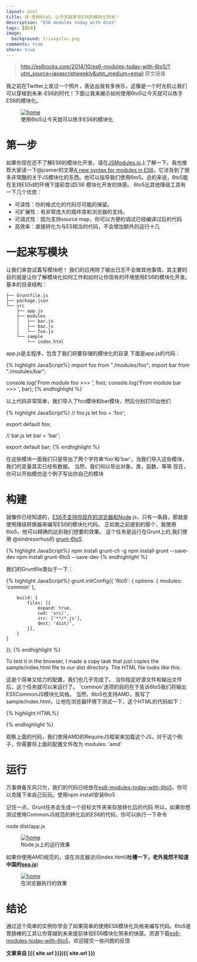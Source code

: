 ```yaml
---
layout: post
title: 译-使用6to5，让今天就来写ES6的模块化开发！
description: "ES6 modules today with 6to5"
tags: [翻译]
image:
  background: triangular.png
comments: true
share: true
---
```


>http://es6rocks.com/2014/10/es6-modules-today-with-6to5/?utm_source=javascriptweekly&utm_medium=email 原文链接

我之前在Twitter上发过一个照片，表达出我有多快乐，这像是一个时光机让我们可以穿梭到未来-ES6的时代！下面让我来展示如何使用6to5让今天就可以练手ES6的模块化。

<figure>
	<a href="http://es6rocks.com/img/modules-today-6to5.png">
		<img src="http://es6rocks.com/img/modules-today-6to5.png" alt="home" />
	</a>
	<figcaption>使用6to5让今天就可以练手ES6的模块化</figcaption>
</figure>

# 第一步

如果你现在还不了解ES6的模块化开发，请在[JSModules.io](http://JSModules.io)上了解一下。我也推荐大家读一下@jcemer的文章[A new syntax for modules in ES6](http://es6rocks.com/2014/07/a-new-syntax-for-modules-in-es6/)，它涉及到了很多非常酷的关于JS模块化的东西。他可以指导我们使用6to5。总的来说，6to5能在支持ES5d的环境下提前尝试ES6 模块化开发的快感。
6to5比其他降级工具有一下几个优势：
 * 可读性：你的格式化的代码尽可能的保留。
 * 可扩展性：有非常庞大的插件库和浏览器的支持。
 * 可调式性：因为支持source map，你可以方便的调试已经编译过后的代码
 * 高效率：直接转化为与ES相当的代码，不会增加额外的运行十几

# 一起来写模块

让我们来尝试着写模块吧！
我们的应用除了输出日志不会做其他事情，其主要的目的就是让你了解模块化如何工作和如何让你现有的环境使用ES6的模块化开发。
基本的目录结构：

	├── Gruntfile.js
	├── package.json
	└── src
	    ├── app.js
	    ├── modules
	    │   ├── bar.js
	    │   ├── baz.js
	    │   └── foo.js
	    └── sample
	        └── index.html

app.js是主程序，包含了我们将要存储的模块化的目录
下面是app.js的代码：

{% highlight JavaScript%}
import foo from "./modules/foo";
import bar from "./modules/bar";

console.log('From module foo >>> ', foo);
console.log('From module bar >>> ', bar);
{% endhighlight %}

以上代码非常简单，我们导入了foo模块和bar模块，然后分别打印出他们

{% highlight JavaScript%}
// foo.js
let foo = 'foo';

export default foo;


// bar.js
let bar = 'bar';

export default bar;
{% endhighlight %}

在这些模块一面我们只是导出了两个字符串'foo'和'bar'，当我们导入这些模块，我们的变量其实已经有数据。
当然，我们何以导出对象，类，函数，等等
现在，你可以开始模仿这个例子写出你自己的模块

# 构建

就像你已经知道的，[ES6不支持你现在的浏览器和Node](http://kangax.github.io/compat-table/es6/).js，只有一条路，那就是使用降级转换器来编写ES6的模块化代码。
正如我之前提到的那个，我使用6to5，他可以精确的达到我们想要的效果。
这个任务是运行在Grunt上的,我们使用 @sindresorhus的 [grunt-6to5](https://github.com/sindresorhus/grunt-6to5)

{% highlight JavaScript%}
npm install grunt-cli -g
npm install grunt --save-dev
npm install grunt-6to5 --save-dev
{% endhighlight %}

我们的Gruntfile类似于一下：

{% highlight JavaScript%}
grunt.initConfig({
    '6to5': {
        options: {
            modules: 'common'
        },

        build: {
            files: [{
                expand: true,
                cwd: 'src/',
                src: ['**/*.js'],
                dest: 'dist/',
            }],
        }
    }
});
{% endhighlight %}

To test it in the browser, I made a copy task that just copies the sample/index.html file to our dist directory.
The HTML file looks like this:

这是个简单又给力的配置，我们也几乎完成了。
当你指定好源文件和输出文件后，这个任务就可以来运行了。
'common'选项的目的在于告诉6to5我们将输出ES5CommonJS模块化风格。
当然，6to5也支持AMD，我写了sample/index.html，让他在浏览器环境下测试一下，这个HTML的代码如下：

{% highlight HTML%}
<!doctype html>
<html lang="en">
<head>
    <meta charset="UTF-8">
    <title>ES6 modules 6to5</title>
</head>
<body>
    <script src="//[cdnjs URL]/require.min.js"></script>
    <script>
        require(['app.js']);
    </script>
</body>
</html>
{% endhighlight %}

观察上面的代码，我们使用AMD的RequireJS框架来加载这个JS，对于这个例子，你需要将上面的配置文件改为 modules: 'amd'

# 运行

万事俱备东风只欠，我们的代码已经放在[es6-modules-today-with-6to5](https://github.com/es6rocks/es6-modules-today-with-6to5)，你可以克隆下来自己玩玩。使用npm install安装6to5

记住一点，Grunt任务会生成一个目标文件夹来存放转化后的代码
所以，如果你想测试使用CommonJS规范的转化后的ES6的代码，你可以执行一下命令

node dist/app.js

<figure>
	<a href="http://es6rocks.com/img/running-node.png">
		<img src="http://es6rocks.com/img/running-node.png" alt="home" />
	</a>
	<figcaption>Node.js上的运行效果</figcaption>
</figure>

如果你使用AMD规范的，请在浏览器访问index.html(**吐槽一下，老外竟然不知道中国的[sea.js](https://github.com/seajs/seajs)**)

<figure>
	<a href="http://es6rocks.com/img/amd-es6.png">
		<img src="http://es6rocks.com/img/amd-es6.png" alt="home" />
	</a>
	<figcaption>在浏览器执行的效果</figcaption>
</figure>

# 结论


通过这个简单的实例你学会了如果简单的使用ES6模块化风格来编写代码。6to5是胃肠棒的工具让你穿越到未来提前体验ES6模块化带来的快感。资源下载[es6-modules-today-with-6to5](https://github.com/es6rocks/es6-modules-today-with-6to5)，欢迎提交一些问题的反馈


**文章来自 [{{ site.url }}]({{ site.url }})**